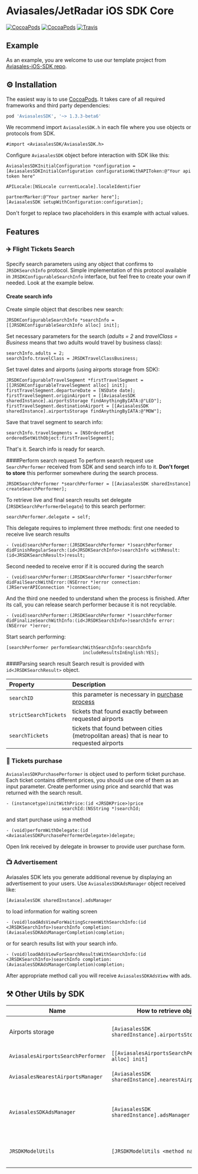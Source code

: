 # Aviasales/JetRadar iOS SDK Core
[![CocoaPods](https://img.shields.io/cocoapods/v/AviasalesSDK.svg)](https://cocoapods.org/pods/AviasalesSDK)
[![CocoaPods](https://img.shields.io/cocoapods/p/AviasalesSDK.svg)](https://cocoapods.org/pods/AviasalesSDK)
[![Travis](https://img.shields.io/travis/KosyanMedia/Aviasales-iOS-SDK-Core/master.svg)](https://travis-ci.org/KosyanMedia/Aviasales-iOS-SDK-Core)


## Example
As an example, you are welcome to use our template project from [Aviasales-iOS-SDK repo](https://github.com/KosyanMedia/Aviasales-iOS-SDK).

## ⚙ Installation
The easiest way is to use [CocoaPods](http://cocoapods.org). It takes care of all required frameworks and third party dependencies:

```ruby
pod 'AviasalesSDK', '~> 1.3.3-beta6'
```

We recommend import ```AviasalesSDK.h``` in each file where you use objects or protocols from SDK.

```objc
#import <AviasalesSDK/AviasalesSDK.h>
```

Configure ```AviasalesSDK``` object before interaction with SDK like this:

```objc
AviasalesSDKInitialConfiguration *configuration = [AviasalesSDKInitialConfiguration configurationWithAPIToken:@"Your api token here"
                                                                                                    APILocale:[NSLocale currentLocale].localeIdentifier
                                                                                                partnerMarker:@"Your partner marker here"];
[AviasalesSDK setupWithConfiguration:configuration];
```
Don't forget to replace two placeholders in this example with actual values.


## Features
### ✈️ Flight Tickets Search
Specify search parameters using any object that confirms to ```JRSDKSearchInfo``` protocol. Simple implementation of this protocol available in ```JRSDKConfigurableSearchInfo``` interface, but feel free to create your own if needed. Look at the example below.

#### Create search info
Create simple object that describes new search:

```objc
JRSDKConfigurableSearchInfo *searchInfo = [[JRSDKConfigurableSearchInfo alloc] init];
```
Set necessary parameters for the search (*adults = 2* and *travelClass = Business* means that two adults would travel by business class):

```objc
searchInfo.adults = 2;
searchInfo.travelClass = JRSDKTravelClassBusiness;
```
Set travel dates and airports (using airports storage from SDK):

```objc
JRSDKConfigurableTravelSegment *firstTravelSegment = [[JRSDKConfigurableTravelSegment alloc] init];
firstTravelSegment.departureDate = [NSDate date];
firstTravelSegment.originAirport = [[AviasalesSDK sharedInstance].airportsStorage findAnythingByIATA:@"LED"];
firstTravelSegment.destinationAirport = [[AviasalesSDK sharedInstance].airportsStorage findAnythingByIATA:@"MOW"];
```
Save that travel segment to search info:

```objc
searchInfo.travelSegments = [NSOrderedSet orderedSetWithObject:firstTravelSegment];
```
That's it. Search info is ready for search.

####Perform search request
To perform search request use ```SearchPerformer``` received from SDK and send search info to it. **Don't forget to store** this performer somewhere during the search process.

```objc
JRSDKSearchPerformer *searchPerformer = [[AviasalesSDK sharedInstance] createSearchPerformer];
```
To retrieve live and final search results set delegate (```JRSDKSearchPerformerDelegate```) to this search performer:

```objc
searchPerformer.delegate = self;
```
This delegate requires to implement three methods:
first one needed to receive live search results

```objc
- (void)searchPerformer:(JRSDKSearchPerformer *)searchPerformer didFinishRegularSearch:(id<JRSDKSearchInfo>)searchInfo withResult:(id<JRSDKSearchResult>)result;
```
Second needed to receive error if it is occured during the search

```objc
- (void)searchPerformer:(JRSDKSearchPerformer *)searchPerformer didFailSearchWithError:(NSError *)error connection:(JRServerAPIConnection *)connection;
```
And the third one needed to understand when the process is finished. After its call, you can release search performer because it is not recyclable.

```objc
- (void)searchPerformer:(JRSDKSearchPerformer *)searchPerformer didFinalizeSearchWithInfo:(id<JRSDKSearchInfo>)searchInfo error:(NSError *)error;
```
Start search performing:

```objc
[searchPerformer performSearchWithSearchInfo:searchInfo
                             includeResultsInEnglish:YES];
```

####Parsing search result
Search result is provided with ```id<JRSDKSearchResult>``` object.

Property                  | Description
:------------------------ | :------------------------
```searchID```            | this parameter is necessary in [purchase process](#ticket-purchase-anchor)
```strictSearchTickets``` | tickets that found exactly between requested airports
```searchTickets```       | tickets that found between cities (metropolitan areas) that is near to requested airports

### <a name="ticket-purchase-anchor"></a>💸 Tickets purchase
```AviasalesSDKPurchasePerformer``` is object used to perform ticket purchase. Each ticket contains different prices, you should use one of them as an input parameter.
Create performer using price and searchId that was returned with the search result.

```objc
- (instancetype)initWithPrice:(id <JRSDKPrice>)price
                     searchId:(NSString *)searchId;
```
and start purchase using a method

```objc
- (void)performWithDelegate:(id <AviasalesSDKPurchasePerformerDelegate>)delegate;
```
Open link received by delegate in browser to provide user purchase form.

### 📺 Advertisement
Aviasales SDK lets you generate additional revenue by displaying an advertisement to your users.
Use ```AviasalesSDKAdsManager``` object received like:

```objc
[AviasalesSDK sharedInstance].adsManager
```
to load information for waiting screen 

```objc 
- (void)loadAdsViewForWaitingScreenWithSearchInfo:(id <JRSDKSearchInfo>)searchInfo completion:(AviasalesSDKAdsManagerCompletion)completion;
```
or for search results list with your search info.

```objc
- (void)loadAdsViewForSearchResultsWithSearchInfo:(id <JRSDKSearchInfo>)searchInfo completion:(AviasalesSDKAdsManagerCompletion)completion;
```
After appropriate method call you will receive ```AviasalesSDKAdsView``` with ads.

## ⚒ Other Utils by SDK
Name | How to retrieve object | Description
-----|-----------------------|------------
Airports storage|```[AviasalesSDK sharedInstance].airportsStorage```|Finds airport by IATA, provides a list of airports
```AviasalesAirportsSearchPerformer```| ```[[AviasalesAirportsSearchPerformer alloc] init]```|Finds airports by string
```AviasalesNearestAirportsManager```|```[AviasalesSDK sharedInstance].nearestAirportsManager```|Finds nearest airports to the current user.
```AviasalesSDKAdsManager```|```[AviasalesSDK sharedInstance].adsManager```| Loads and displays advertisement according to search parameters
```JRSDKModelUtils```| ```[JRSDKModelUtils <method name here>]```|Util methods that help you to work with SDK objects
